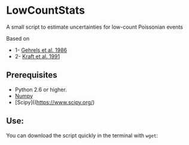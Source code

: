 # LowCountStats
A small script to estimate uncertainties for low-count Poissonian events

Based on 
- 1- [Gehrels et al. 1986](https://ui.adsabs.harvard.edu/abs/1986ApJ...303..336G/abstract)
- 2- [Kraft et al. 1991](https://ui.adsabs.harvard.edu/abs/1991ApJ...374..344K/abstract)

## Prerequisites 
- Python 2.6 or higher.
- [Numpy](https://numpy.org/)
- [Scipy]((https://www.scipy.org/)

## Use:
You can download the script quickly in the terminal with `wget`:
```

```
